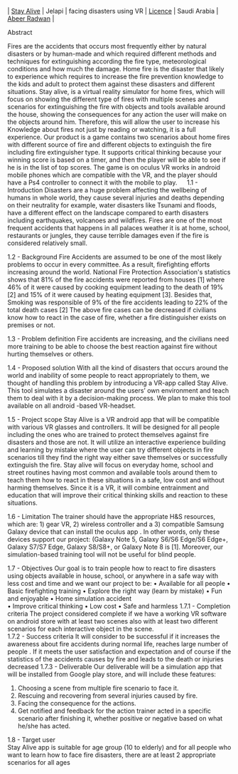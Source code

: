 | [Stay Alive](https://github.com/AbeerRadwan/Stay-Alive-Demo-2018/tree/master/stay_alive/StayAlive2018) | Jelapi | facing disasters using VR | [Licence](https://github.com/AbeerRadwan/Stay-Alive-Demo-2018/blob/add-license-1/LICENSE) | Saudi Arabia | [Abeer Radwan](https://github.com/AbeerRadwan) |




Abstract

Fires are the accidents that occurs most frequently either by natural disasters or by human-made and which required different methods and techniques for extinguishing according the fire type, meteorological conditions and how much the damage. Home fire is the disaster that likely to experience which requires to increase the fire prevention knowledge to the kids and adult to protect them against these disasters and different situations.
Stay alive, is a virtual reality simulator for home fires, which will focus on showing the different type of fires with multiple scenes and scenarios for extinguishing the fire with objects and tools available around the house, showing the consequences for any action the user will make on the objects around him. Therefore, this will allow the user to increase his Knowledge about fires not just by reading or watching, it is a full experience.
Our product is a game contains two scenarios about home fires with different source of fire and different objects to extinguish the fire including fire extinguisher type. It supports critical thinking because your winning score is based on a timer, and then the player will be able to see if he is in the list of top scores.
The game is on oculus VR works in android mobile phones which are compatible with the VR, and the player should have a Ps4 controller to connect it with the mobile to play.
 
1.1 - Introduction 
Disasters are a huge problem affecting the wellbeing of humans in whole world, they cause several injuries and deaths depending on their neutrality for example, water disasters like Tsunami and floods, have a different effect on the landscape compared to earth disasters including earthquakes, volcanoes and wildfires.
Fires are one of the most frequent accidents that happens in all palaces weather it is at home, school, restaurants or jungles, they cause terrible damages even if the fire is considered relatively small. 

1.2 - Background 
Fire Accidents are assumed to be one of the most likely problems to occur in every committee. As a result, firefighting efforts increasing around the world.
National Fire Protection Association's statistics shows that 81% of the fire accidents were reported from houses [1] where 46% of it were caused by cooking equipment leading to the death of 19% [2]  and 15% of it were caused by heating equipment [3]. Besides that, Smoking was responsible of 9% of the fire accidents leading to 22% of the total death cases [2]
The above fire cases can be decreased if civilians know how to react in the case of fire, whether a fire distinguisher exists on premises or not. 

1.3 - Problem definition 
Fire accidents are increasing, and the civilians need more training to be able to choose the best reaction against fire without hurting themselves or others.   

1.4 - Proposed solution
With all the kind of disasters that occurs around the world and inability of some people to react appropriately to them, we thought of handling this problem by introducing a VR-app called Stay Alive. This tool simulates a disaster around the users’ own environment and teach them to deal with it by a decision-making process. We plan to make this tool available on all android -based VR-headset.

1.5 - Project scope 
Stay Alive is a VR android app that will be compatible with various VR glasses and controllers. It will be designed for all people including the ones who are trained to protect themselves against fire disasters and those are not. It will utilize an interactive experience building and learning by mistake where the user can try different objects in fire scenarios till they find the right way either save themselves or successfully extinguish the fire. Stay alive will focus on everyday home, school and street routines having most common and available tools around them to teach them how to react in these situations in a safe, low cost and without harming themselves. Since it is a VR, it will combine entrainment and education that will improve their critical thinking skills and reaction to these situations.

1.6 - Limitation 
The trainer should have the appropriate H&S  resources, which are: 1) gear VR, 2) wireless controller and a 3) compatible Samsung Galaxy device that can install the oculus app  . In other words, only these devices support our project: (Galaxy Note 5, Galaxy S6/S6 Edge/S6 Edge+, Galaxy S7/S7 Edge, Galaxy S8/S8+, or Galaxy Note 8 is [1]. Moreover, our simulation-based training tool will not be useful for blind people.

1.7 - Objectives 
Our goal is to train people how to react to fire disasters using objects available in house, school, or anywhere in a safe way with less cost and time and we want our project to be:
•	Available for all people 
•	Basic firefighting training 
•	Explore the right way (learn by mistake)
•	Fun and enjoyable 
•	Home simulation accident   
•	Improve critical thinking 
•	Low cost 
•	Safe and harmless 
1.7.1 - Completion criteria 
The project considered complete if we have a working VR software on android store with at least two scenes also with at least two different scenarios for each interactive object in the scene.  
1.7.2 - Success criteria 
It will consider to be successful if it increases the awareness about fire accidents during normal life, reaches large number of people . If it meets the user  satisfaction and expectation and of course if the statistics of the accidents causes by fire and leads to the death or injuries decreased 
1.7.3 - Deliverable 
Our deliverable will be a simulation app that will be installed from Google play store, and will include these features:	
1.	Choosing a scene from multiple fire scenario to face it.
2.	Rescuing and recovering from several injuries caused by fire.
3.	Facing the consequence for the actions.
4.	Get notified and feedback for the action trainer acted in a specific scenario after finishing it, whether positive or negative based on what he/she has acted.

1.8 - Target user	
Stay Alive app is suitable for age group (10 to elderly) and for all people who want to learn how to face fire disasters, there are at least 2 appropriate scenarios for all ages

